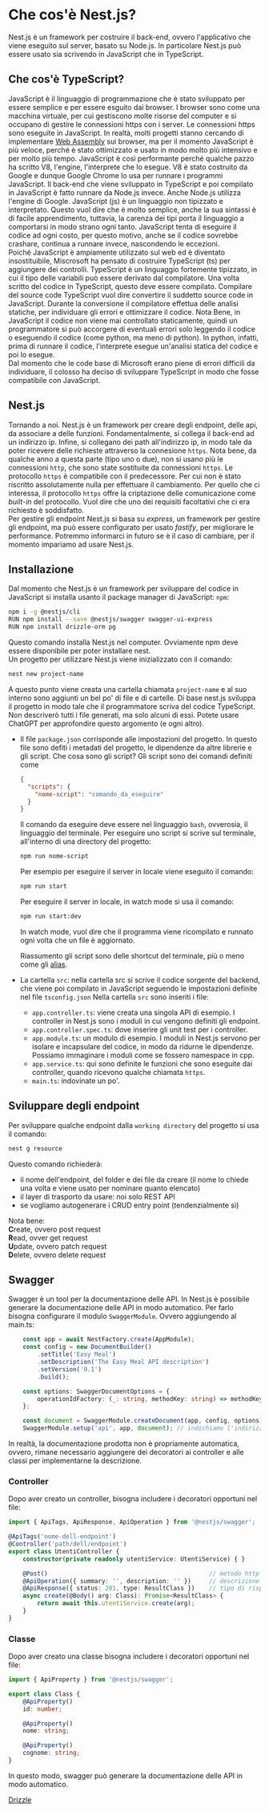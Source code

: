# Che cos'è Nest.js?

Nest.js è un framework per costruire il back-end, ovvero l'applicativo che viene
eseguito sul server, basato su Node.js. In particolare Nest.js può essere usato
sia scrivendo in JavaScript che in TypeScript.  

## Che cos'è TypeScript?

JavaScript è il linguaggio di programmazione che è stato sviluppato per essere
semplice e per essere esguito dai browser. I browser sono come una macchina
virtuale, per cui gestiscono molte risorse del computer e si occupano di gestire
le connessioni https con i server. Le connessioni https sono eseguite in
JavaScript. In realtà, molti progetti stanno cercando di implementare 
[Web Assembly](https://webassembly.org/) sui browser, ma per il momento
JavaScript è più veloce, perché è stato ottimizzato e usato in modo molto più
intensivo e per molto più tempo. JavaScript è così performante perché qualche
pazzo ha scritto V8, l'engine, l'interprete che lo esegue. V8 è stato costruito
da Google e dunque Google Chrome lo usa per runnare i programmi JavaScript.
Il back-end che viene sviluppato in TypeScript e poi compilato in JavaScript è
fatto runnare da Node.js invece. Anche Node.js utilizza l'engine di Google.
JavaScript (js) è un linguaggio non tipizzato e interpretato. Questo vuol dire 
che è
molto semplice, anche la sua sintassi è di facile apprendimento, tuttavia, la
carenza dei tipi porta il linguaggio a comportarsi in modo strano ogni tanto.
JavaScript tenta di eseguire il codice ad ogni costo, per questo motivo, anche
se il codice sovrebbe crashare, continua a runnare invece, nascondendo le
eccezioni.  
Poiché JavaScript è ampiamente utilizzato sul web ed è diventato insostituibile,
Miscrosoft ha pensato di costruire TypeScript (ts) per aggiungere dei controlli.
TypeScript è un linguaggio fortemente tipizzato, in cui il tipo delle variabili
può essere derivato dal compilatore. Una volta scritto del codice in TypeScript,
questo deve essere compilato. Compilare del source code TypeScript vuol dire
convertire il suddetto source code in JavaScript. Durante la conversione il
compilatore effettua delle analisi statiche, per individuare gli errori e
ottimizzare il codice. Nota Bene, in JavaScript il codice non viene mai
controllato staticamente, quindi un programmatore si può accorgere di eventuali
errori solo leggendo il codice o eseguendo il codice (come python, ma meno di
python). In python, infatti, prima di runnare il codice, l'interprete esegue
un'analisi statica del codice e poi lo esegue.  
Dal momento che le code base di Microsoft erano piene di errori difficili da
individuare, il colosso ha deciso di sviluppare TypeScript in modo che fosse
compatibile con JavaScript.

## Nest.js

Tornando a noi. Nest.js è un framework per creare degli endpoint, delle api, da
associare a delle funzioni. Fondamentalmente, si collega il back-end ad un
indirizzo ip. Infine, si collegano dei path all'indirizzo ip, in modo tale da
poter ricevere delle richieste attraverso la connesione ``https``. Nota bene, da
qualche anno a questa parte (tipo uno o due), non si usano più le connessioni
``http``, che sono state sostituite da connessioni ``https``. Le protocollo
``https`` è compatibile con il predecessore. Per cui non è stato riscritto
assolutamente nulla per effettuare il cambiamento. Per quello che ci interessa,
il protocollo ``https`` offre la criptazione delle comunicazione come _built-in_
del protocollo. Vuol dire che uno dei requisiti facoltativi che ci era richiesto 
è soddisfatto.  
Per gestire gli endpoint Nest.js si basa su _express_, un framework per gestire
gli endpoint, ma può essere configurato per usato _fastify_, per migliorare le
performance. Potremmo informarci in futuro se è il caso di cambiare, per il 
momento impariamo ad usare Nest.js.

## Installazione

Dal momento che Nest.js è un framework per sviluppare del codice in JavaScript
si installa usanto il package manager di JavaScript: ```npm```:

```bash
npm i -g @nestjs/cli
RUN npm install --save @nestjs/swagger swagger-ui-express
RUN npm install drizzle-orm pg
```

Questo comando installa Nest.js nel computer. Ovviamente npm deve essere
disponibile per poter installare nest.  
Un progetto per utilizzare Nest.js viene inizializzato con il comando:

```bash
nest new project-name
```

A questo punto viene creata una cartella chiamata ``project-name`` e al suo
interno sono aggiunti un bel po' di file e di cartelle. Di base nest.js sviluppa
il progetto in modo tale che il programmatore scriva del codice TypeScript. 
Non descriverò tutti i file generati, ma solo alcuni di essi. Potete usare
ChatGPT per approfondire questo argomento (e ogni altro).

- Il file ``package.json`` corrisponde alle impostazioni del progetto. In questo
  file sono defiti i metadati del progetto, le dipendenze da altre librerie e gli
  script. Che cosa sono gli script? Gli script sono dei comandi definiti come

  ```json
  {
    "scripts": {
      "nome-script": "comando_da_eseguire"
    }
  }
  ```

  Il comando da eseguire deve essere nel linguaggio ``bash``, ovverosia, il
  linguaggio del terminale. Per eseguire uno script si scrive sul terminale,
  all'interno di una directory del progetto:
  
  ```bash
  npm run nome-script
  ```

  Per esempio per eseguire il server in locale viene eseguito il comando:

  ```bash
  npm run start
  ```

  Per eseguire il server in locale, in watch mode si usa il comando:

  ```bash
  npm run start:dev
  ```
  In watch mode, vuol dire che il programma viene ricompilato e runnato ogni
  volta che un file è aggiornato.
  
  Riassumento gli script sono delle shortcut del terminale, più o meno come gli
  [alias](https://www.howtogeek.com/439736/how-to-create-aliases-and-shell-functions-on-linux/).

- La cartella ``src``: nella cartella src si scrive il codice sorgente del
  backend, che viene poi compilato in JavaScript seguendo le impostazioni
  definite nel file ``tsconfig.json``
  Nella cartella ``src`` sono inseriti i file:
  - ``app.controller.ts``: viene creata una singola API di esempio. I controller
    in Nest.js sono i moduli in cui vengono definiti gli endpoint.
  - ``app.controller.spec.ts``: dove inserire gli unit test per i controller.
  - ``app.module.ts``: un modulo di esempio. I moduli in Nest.js servono per
    isolare e incapsulare del codice, in modo da ridurne le dipendenze. Possiamo
    immaginare i moduli come se fossero namespace in cpp.
  - ``app.service.ts``: qui sono definite le funzioni che sono eseguite dai
    controller, quando ricevono qualche chiamata ``https``.
  - ``main.ts``: indovinate un po'.

## Sviluppare degli endpoint

Per sviluppare qualche endpoint dalla ``working directory`` del progetto si usa
il comando:

```bash
nest g resource
```

Questo comando richiederà:
- il nome dell'endpoint, del folder e dei file da creare (il nome lo chiede una
  volta e viene usato per nominare quanto elencato)
- il layer di trasporto da usare: noi solo REST API
- se vogliamo autogenerare i CRUD entry point (tendenzialmente sì)

Nota bene:  
**C**reate, ovvero post request  
**R**ead, ovver get request  
**U**pdate, ovvero patch request  
**D**elete, ovvero delete request

## Swagger

Swagger è un tool per la documentazione delle API. In Nest.js è possibile
generare la documentazione delle API in modo automatico. Per farlo bisogna
configurare il modulo ``SwaggerModule``. Ovvero aggiungendo al main.ts:

```ts
	const app = await NestFactory.create(AppModule);
	const config = new DocumentBuilder()
		.setTitle('Easy Meal')
		.setDescription('The Easy Meal API description')
		.setVersion('0.1')
		.build();

	const options: SwaggerDocumentOptions = {
		operationIdFactory: (_: string, methodKey: string) => methodKey,
	};

	const document = SwaggerModule.createDocument(app, config, options);
	SwaggerModule.setup('api', app, document); // indichiamo l'indirizzo per la documentazione
```

In realtà, la documentazione prodotta non è propriamente automatica, ovvero,
rimane necessario aggiungere dei decoratori ai controller e alle classi per
implementarne la descrizione.

### Controller

Dopo aver creato un controller, bisogna includere i decoratori opportuni nel
file:

```ts
import { ApiTags, ApiResponse, ApiOperation } from '@nestjs/swagger';

@ApiTags('nome-dell-endpoint')
@Controller('path/dell/endpoint')
export class UtentiController {
	constructor(private readonly utentiService: UtentiService) { }

	@Post()                                             // metodo http
	@ApiOperation({ summary: '', description: '' })     // descrizione del metodo
	@ApiResponse({ status: 201, type: ResultClass })    // tipo di risposta
	async create(@Body() arg: Class): Promise<ResultClass> {
		return await this.utentiService.create(arg);
	}
}
```

### Classe

Dopo aver creato una classe bisogna includere i decoratori opportuni nel file:

```ts
import { ApiProperty } from '@nestjs/swagger';

export class Class {
    @ApiProperty()
    id: number;

    @ApiProperty()
    nome: string;

    @ApiProperty()
    cognome: string;
}
```

In questo modo, swagger può generare la documentazione delle API in modo
automatico.

[Drizzle](workshop/drizzle)
